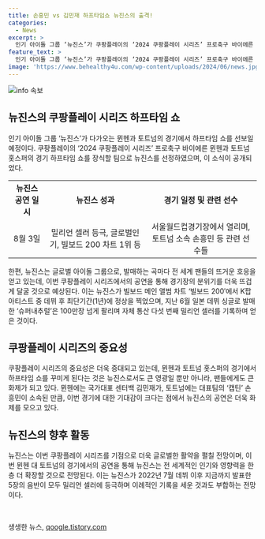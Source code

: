 ```yaml
---
title: 손흥민 vs 김민재 하프타임쇼 뉴진스의 출격!
categories:
  - News
excerpt: >
  인기 아이돌 그룹 ‘뉴진스’가 쿠팡플레이의 ‘2024 쿠팡플레이 시리즈’ 프로축구 바이에른 뮌헨과 토트넘 홋스퍼의 경기 하프타임 쇼를 장식할 것으로 확정됐다. 뉴진스는 글로벌 아이돌 그룹으로, 발매한 곡마다 세계 팬들의 호응을 얻고 있는데, 이번 공연은 8월 3일 서울월드컵경기장에서 열리는 2024 쿠팡플레이 시리즈 바이에른 뮌헨과 토트넘 홋스퍼의 경기에서 펼쳐질 예정이다. 믿을 만한 춤과 노래로 경기장을 뜨겁게 달굴 것으로 기대된다.
feature_text: >
  인기 아이돌 그룹 ‘뉴진스’가 쿠팡플레이의 ‘2024 쿠팡플레이 시리즈’ 프로축구 바이에른 뮌헨과 토트넘 홋스퍼의 경기 하프타임 쇼를 장식할 것으로 확정됐다. 뉴진스는 글로벌 아이돌 그룹으로, 발매한 곡마다 세계 팬들의 호응을 얻고 있는데, 이번 공연은 8월 3일 서울월드컵경기장에서 열리는 2024 쿠팡플레이 시리즈 바이에른 뮌헨과 토트넘 홋스퍼의 경기에서 펼쳐질 예정이다. 믿을 만한 춤과 노래로 경기장을 뜨겁게 달굴 것으로 기대된다.
image: 'https://www.behealthy4u.com/wp-content/uploads/2024/06/news.jpg'
---
```


<p><img src="https://www.behealthy4u.com/wp-content/uploads/2024/06/news.jpg" alt="info 속보" /></p>

<h2 data-ke-size="size26">뉴진스의 쿠팡플레이 시리즈 하프타임 쇼</h2>

<p data-ke-size="size16">인기 아이돌 그룹 ‘뉴진스’가 다가오는 뮌헨과 토트넘의 경기에서 하프타임 쇼를 선보일 예정이다. 쿠팡플레이의 ‘2024 쿠팡플레이 시리즈’ 프로축구 바이에른 뮌헨과 토트넘 홋스퍼의 경기 하프타임 쇼를 장식할 팀으로 뉴진스를 선정하였으며, 이 소식이 공개되었다.</p>

<table>
  <tr>
    <td style="text-align: center; height: 17px;"><b>뉴진스 공연 일시</b></td>
    <td style="text-align: center; height: 17px;"><b>뉴진스 성과</b></td>
    <td style="text-align: center; height: 17px;"><b>경기 일정 및 관련 선수</b></td>
  </tr>
  <tr>
    <td style="text-align: center; height: 17px;">8월 3일</td>
    <td style="text-align: center; height: 17px;">밀리언 셀러 등극, 글로벌인기, 빌보드 200 차트 1위 등</td>
    <td style="text-align: center; height: 17px;">서울월드컵경기장에서 열리며, 토트넘 소속 손흥민 등 관련 선수들</td>
  </tr>
</table>

<p data-ke-size="size16">한편, 뉴진스는 글로벌 아이돌 그룹으로, 발매하는 곡마다 전 세계 팬들의 뜨거운 호응을 얻고 있는데, 이번 쿠팡플레이 시리즈에서의 공연을 통해 경기장의 분위기를 더욱 뜨겁게 달굴 것으로 예상된다. 이는 뉴진스가 빌보드 메인 앨범 차트 ‘빌보드 200′에서 K팝 아티스트 중 데뷔 후 최단기간(1년)에 정상을 찍었으며, 지난 6월 일본 데뷔 싱글로 발매한 ‘슈퍼내추럴’은 100만장 넘게 팔리며 자체 통산 다섯 번째 밀리언 셀러를 기록하며 얻은 것이다.</p>

<h2 data-ke-size="size26">쿠팡플레이 시리즈의 중요성</h2>

<p data-ke-size="size16">쿠팡플레이 시리즈의 중요성은 더욱 증대되고 있는데, 뮌헨과 토트넘 홋스퍼의 경기에서 하프타임 쇼를 꾸미게 된다는 것은 뉴진스로서도 큰 영광일 뿐만 아니라, 팬들에게도 큰 화제가 되고 있다. 뮌헨에는 국가대표 센터백 김민재가, 토트넘에는 대표팀의 ‘캡틴’ 손흥민이 소속된 만큼, 이번 경기에 대한 기대감이 크다는 점에서 뉴진스의 공연은 더욱 화제를 모으고 있다.</p>

<h2 data-ke-size="size26">뉴진스의 향후 활동</h2>

<p data-ke-size="size16">뉴진스는 이번 쿠팡플레이 시리즈를 기점으로 더욱 글로벌한 활약을 펼칠 전망이며, 이번 뮌헨 대 토트넘의 경기에서의 공연을 통해 뉴진스는 전 세계적인 인기와 영향력을 한층 더 확장할 것으로 전망된다. 이는 뉴진스가 2022년 7월 데뷔 이후 지금까지 발표한 5장의 음반이 모두 밀리언 셀러에 등극하며 이례적인 기록을 세운 것과도 부합하는 전망이다.</p>

<p data-ke-size="size16">&nbsp;</p>
생생한 뉴스, <a href="https://qoogle.tistory.com" rel="dofollow">qoogle.tistory.com</a>


